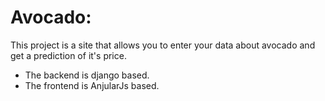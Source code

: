 # Avocado:
This project is a site that allows you to enter your data about avocado and get a prediction of it's price.
* The backend is django based.
* The frontend is AnjularJs based.
